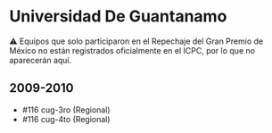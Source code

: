 # Universidad De Guantanamo

:warning: Equipos que solo participaron en el Repechaje del Gran Premio de México no están registrados oficialmente en el ICPC, por lo que no aparecerán aquí.

## 2009-2010

- #116 cug-3ro (Regional)
- #116 cug-4to (Regional)


